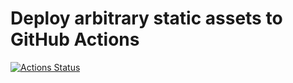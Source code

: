 # Deploy arbitrary static assets to GitHub Actions

[![Actions Status](https://wdp9fww0r9.execute-api.us-west-2.amazonaws.com/production/badge/maxheld83/ghaction-ghpages)](https://github.com/maxheld83/ghaction-ghpages/actions)
